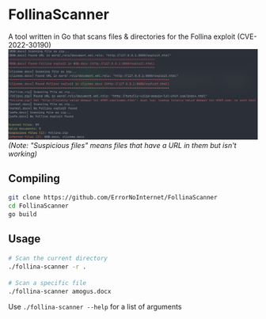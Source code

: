 # FollinaScanner
A tool written in Go that scans files & directories for the Follina exploit (CVE-2022-30190)
![Screenshot](https://raw.githubusercontent.com/ErrorNoInternet/FollinaScanner/main/screenshots/screenshot0.png)
*(Note: "Suspicious files" means files that have a URL in them but isn't working)*

## Compiling
```sh
git clone https://github.com/ErrorNoInternet/FollinaScanner
cd FollinaScanner
go build
```

## Usage
```sh
# Scan the current directory
./follina-scanner -r .

# Scan a specific file
./follina-scanner amogus.docx
```
Use `./follina-scanner --help` for a list of arguments

